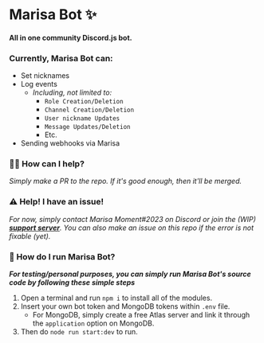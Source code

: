 # Marisa Bot ✨
#### All in one community Discord.js bot.

### Currently, Marisa Bot can:
- Set nicknames
- Log events
  - *Including, not limited to:*
    - `Role Creation/Deletion`
    - `Channel Creation/Deletion`
    - `User nickname Updates`
    - `Message Updates/Deletion`
    - Etc.
- Sending webhooks via Marisa

### 🙋‍♂️ How can I help?
*Simply make a PR to the repo. If it's good enough, then it'll be merged.*
### ⚠️ Help! I have an issue!
*For now, simply contact Marisa Moment#2023 on Discord or join the (WIP) **[support server](https://discord.gg/BxMFPsVerb)**. You can also make an issue on this repo if the error is not fixable (yet).*
### 📝 How do I run Marisa Bot?
***For testing/personal purposes, you can simply run Marisa Bot's source code by following these simple steps***
1. Open a terminal and run `npm i` to install all of the modules.
2. Insert your own bot token and MongoDB tokens within `.env` file.
    - For MongoDB, simply create a free Atlas server and link it through the `application` option on MongoDB.
3. Then do `node run start:dev` to run.
